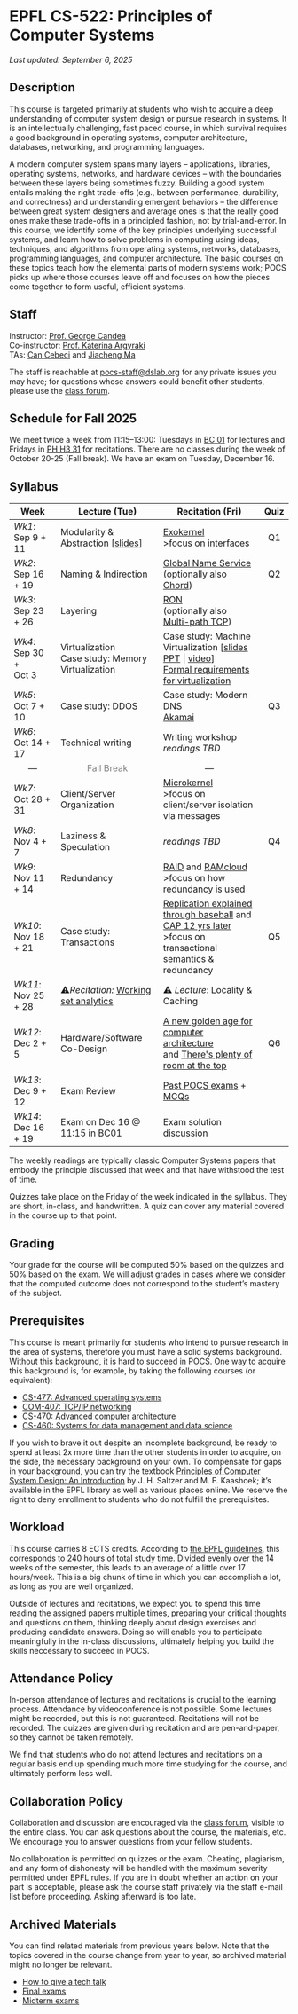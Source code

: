 # EPFL CS-522: Principles of Computer Systems

_Last updated: September 6, 2025_


## Description

This course is targeted primarily at students who wish to acquire a deep understanding of computer system design or pursue research in systems. It is an intellectually challenging, fast paced course, in which survival requires a good background in operating systems, computer architecture, databases, networking, and programming languages.

A modern computer system spans many layers &ndash; applications, libraries, operating systems, networks, and hardware devices &ndash; with the boundaries between these layers being sometimes fuzzy. Building a good system entails making the right trade-offs (e.g., between performance, durability, and correctness) and understanding emergent behaviors &ndash; the difference between great system designers and average ones is that the really good ones make these trade-offs in a principled fashion, not by trial-and-error. In this course, we identify some of the key principles underlying successful systems, and learn how to solve problems in computing using ideas, techniques, and algorithms from operating systems, networks, databases, programming languages, and computer architecture. The basic courses on these topics teach how the elemental parts of modern systems work; POCS picks up where those courses leave off and focuses on how the pieces come together to form useful, efficient systems.

## Staff

Instructor: [Prof. George Candea](http://dslab.epfl.ch/people/candea)<br>
Co-instructor: [Prof. Katerina Argyraki](http://people.epfl.ch/katerina.argyraki)<br>
TAs: [Can Cebeci](https://dslab.epfl.ch/people/cebeci/) and [Jiacheng Ma](https://dslab.epfl.ch/people/jiacma/)

The staff is reachable at pocs-staff@dslab.org for any private issues you may have; for questions whose answers could benefit other students, please use the [class forum](https://moodle.epfl.ch/mod/lti/view.php?id=1260636).

## Schedule for Fall 2025

We meet twice a week from 11:15&ndash;13:00: Tuesdays in [BC 01](https://plan.epfl.ch/?room==BC%2001) for lectures and Fridays in [PH H3 31](https://plan.epfl.ch/?room==PH%20H3%2031) for recitations.
There are no classes during the week of October 20-25 (Fall break).
We have an exam on Tuesday, December 16.

## Syllabus

| **Week**               | **Lecture** (Tue)                          | **Recitation** (Fri)                                                                                                                                                                                                                                                        | **Quiz** |
|------------------------|-----------------------------------------------------------------------------------------------------|----------------------------------------------------------------------------------------------------------------------------------------------------------------------------------------------------|:--------:|
| _Wk1_: Sep 9 + 11     | Modularity &amp; Abstraction [[slides](https://moodle.epfl.ch/pluginfile.php/3465911/mod_folder/content/0/Wk1%20-%20Modularity%20and%20Abstraction.pdf?forcedownload=1)<!-- \| [recitation](https://drive.google.com/file/d/1lRjoVViazl43fOFbPVbb9wX1A1MoFJbB/view?usp=sharing)-->]    | [Exokernel](https://dl.acm.org/doi/pdf/10.1145/224057.224076)<br>>focus on interfaces                                                                                                              | Q1       |
| _Wk2_: Sep 16 + 19     | Naming &amp; Indirection </br><!--  [[slides](lectures/Wk2%20-%20Naming%20&%20Indirection.pdf) \| [lecture notes](https://drive.google.com/file/d/1iDn_p6PWe4ulE7fd-oVxpYibMQzTXo0R/view) \| [recitation](https://drive.google.com/file/d/169TOUhSutedkb_JBlJacVrHFpEgKo6mr/view?usp=sharing)]  --> | [Global Name Service](https://www.cs.princeton.edu/courses/archive/spring13/cos598C/Lampson.pdf)<br>(optionally also [Chord](https://pdos.csail.mit.edu/papers/chord:sigcomm01/chord_sigcomm.pdf)) | Q2       |
| _Wk3_: Sep 23 + 26     | Layering <!-- [[slides](lectures/Wk3%20-%20Layering.pdf) \| [recitation](https://drive.google.com/file/d/1HyYnSX8wgRKAzMqn55CRrP7nk74gkfhz/view?usp=drive_link)]    -->                     | [RON](https://www.cs.cmu.edu/~dga/papers/ron-sosp2001.pdf)<br>(optionally also [Multi-path TCP](https://www.usenix.org/legacy/events/nsdi11/tech/full_papers/Wischik.pdf))                                                                                   |          |
| _Wk4_: Sep 30 +<br> Oct 3       | Virtualization <!-- [[slides](lectures/Wk5%20-%20Memory%20Virtualization.pdf) \| [slides w/ animation](lectures/Wk5%20-%20Memory%20Virtualization%20(animation%20steps).pdf) \| [recitation](https://docs.google.com/presentation/d/1AsO9JrOynkjlliVAfgWVzGYP8SVuYZXD/edit?usp=sharing&ouid=111540357185408589015&rtpof=true&sd=true)] --> <br> Case study: Memory Virtualization         | Case study: Machine Virtualization [[slides PPT](lectures/Wk6%20-%20Machine%20Virtualization.pptx) \| [video](https://youtu.be/Rvp4rnFaYJM)]<br>[Formal requirements for virtualization](https://dl.acm.org/doi/pdf/10.1145/361011.361073)                                                                                                                       |          |
| _Wk5_: Oct 7 + 10      | Case study: DDOS <!-- [[slides](lectures/Wk4%20-%20The%20Internet.pdf)] -->          |  Case study: Modern DNS<br>[Akamai](https://www.akamai.com/site/en/documents/research-paper/akamai-dns-providing-authoritative-answers-to-the-worlds-queries.pdf)                                                                                                                                                | Q3       |
| _Wk6_: Oct 14 + 17     | Technical writing | Writing workshop<br><em>readings TBD</em>                                                                                     |          |
| <center>&mdash;</center> | <center><font color="gray">Fall Break</font></center>           | <center>&mdash;</center>                                                                                                                                                                                                                                     |          |
| _Wk7_: Oct 28 + 31  | Client/Server Organization <!-- [[slides](lectures/Wk7%20-%20Client-Server.pdf) \| [recitation](https://drive.google.com/file/d/1HvB-W5AuYyejKZfyQNhqd983aybU5WRG/view?usp=sharing)]--> | [Microkernel](https://dl.acm.org/doi/pdf/10.1145/224056.224075)<br>>focus on client/server isolation via messages                                                                                                                                            |        |
| _Wk8_: Nov 4 + 7       | Laziness &amp; Speculation <!-- [[video](https://www.youtube.com/playlist?list=PL0kjcN6hElYGhAWhtvQuTO58qNBGZbURH) \| [slides](lectures/Wk8%20-%20Lazy-Speculative.pdf)]   -->      | <em>readings TBD</em>                                                                                                                                                                                                                                         | Q4         |
| _Wk9_: Nov 11 + 14     | Redundancy <!-- [[slides](lectures/Wk10%20-%20Redundancy.pdf) \| [recitation](https://drive.google.com/file/d/1MeXU3yROu_M0QqNwkXX_HhH4LgXkWGlb/view?usp=sharing)]   -->                     | [RAID](https://dl.acm.org/doi/pdf/10.1145/971701.50214) and [RAMcloud](https://dl.acm.org/doi/pdf/10.1145/1713254.1713276)<br>>focus on how redundancy is used                                                                                               |   
| _Wk10_: Nov 18 + 21    | Case study: Transactions <!-- [[video](https://www.youtube.com/watch?v=WnSzmffSFvQ&list=PL0kjcN6hElYF9pp2BzKtBkwgdMsBO3a7g) \| [slides](lectures/Wk11%20-%20Transactions.pdf) \| [recitation](https://drive.google.com/file/d/15lCfmrtytEHzUlwbYkHsYIGXdfTcLI8u/view?usp=sharing)] -->             | [Replication explained through baseball](https://dl.acm.org/doi/pdf/10.1145/2500500) and [CAP 12 yrs later](https://www.infoq.com/articles/cap-twelve-years-later-how-the-rules-have-changed/)<br>>focus on transactional semantics & redundancy             |   Q5   |
| _Wk11_: Nov 25 + 28    | ⚠️<em>Recitation:</em>  [Working set analytics](https://dl.acm.org/doi/10.1145/3399709)   | ⚠️ _Lecture_: Locality &amp; Caching <!-- [[slides](lectures/Wk9%20-%20Locality%20&%20Caching.pdf) \| [recitation](https://drive.google.com/file/d/1mAmqtDMwaeCSXtZvfkQqwort8JHOpG8y/view?usp=sharing)]                      -->                                                                                                                                                                        |
| _Wk12_: Dec 2 + 5      | Hardware/Software Co-Design <!-- [[slides](lectures/Wk12%20-%20Hardware-Software%20Codesign.pdf) \| [recitation](https://drive.google.com/file/d/1hs1V7-VwA2zW9YaWMKwhirmR_-Plt9At/view?usp=sharing)]     -->   | [A new golden age for computer architecture](https://www.youtube.com/watch?v=3LVeEjsn8Ts&t=2183s) <br /> <!-- (about 10 minutes, up to when Patterson starts) <br /> --> and [There's plenty of room at the top](https://www.science.org/doi/10.1126/science.aam9744) | Q6       |
| _Wk13_: Dec 9 + 12    | Exam Review                        | [Past POCS exams](./exams/README.md) + [MCQs](https://drive.google.com/file/d/1NXbngcNrDv4m7igfRjGbo9JPtGRixfnv/view?usp=sharing)                                                                                                                                                              |          |
| _Wk14_: Dec 16 + 19    | Exam on Dec 16 @ 11:15 in BC01 | Exam solution discussion                                                                                                                                                                        |          |

The weekly readings are typically classic Computer Systems papers that embody the principle discussed that week and that have withstood the test of time.

Quizzes take place on the Friday of the week indicated in the syllabus.
They are short, in-class, and handwritten.
A quiz can cover any material covered in the course up to that point.


## Grading 

Your grade for the course will be computed 50% based on the quizzes and 50% based on the exam. 
We will adjust grades in cases where we consider that the computed outcome does not correspond to the student’s mastery of the subject.

## Prerequisites

This course is meant primarily for students who intend to pursue research in the area of systems, therefore you must have a solid systems background. 
Without this background, it is hard to succeed in POCS.
One way to acquire this background is, for example, by taking the following courses (or equivalent):

<!--- 
* CS-323 is not offered this semester and the website for the previous years' website is down. This is a link to an archived PDF-coursebook.
--->

- [CS-477: Advanced operating systems](https://edu.epfl.ch/coursebook/en/advanced-operating-systems-CS-477)
- [COM-407: TCP/IP networking](https://edu.epfl.ch/coursebook/en/tcp-ip-networking-COM-407)
- [CS-470: Advanced computer architecture](https://edu.epfl.ch/coursebook/en/advanced-computer-architecture-CS-470)
- [CS-460: Systems for data management and data science](https://edu.epfl.ch/coursebook/en/systems-for-data-management-and-data-science-CS-460)

If you wish to brave it out despite an incomplete background, be ready to spend at least 2x more time than the other students in order to acquire, on the side, the necessary background on your own.
To compensate for gaps in your background, you can try the textbook [Principles of Computer System Design: An Introduction](https://ocw.mit.edu/resources/res-6-004-principles-of-computer-system-design-an-introduction-spring-2009/) by J. H. Saltzer and M. F. Kaashoek; it’s available in the EPFL library as well as various places online.
We reserve the right to deny enrollment to students who do not fulfill the prerequisites.

## Workload

This course carries 8 ECTS credits.  According to [the EPFL guidelines](https://www.epfl.ch/education/teaching/teaching-guide-2/getting-started/design-a-course_1/#:~:text=A%20full%2Dtime%20student%20is,of%20student%20work%2C%20per%20week), this corresponds to 240 hours of total study time. 
Divided evenly over the 14 weeks of the semester, this leads to an average of a little over 17 hours/week.  This is a big chunk of time in which you can accomplish a lot, as long as you are well organized.

Outside of lectures and recitations, we expect you to spend this time reading the assigned papers multiple times, preparing your critical thoughts and questions on them, thinking deeply about design exercises and producing candidate answers. Doing so will enable you to participate meaningfully in the in-class discussions, ultimately helping you build the skills neccessary to succeed in POCS.

## Attendance Policy

In-person attendance of lectures and recitations is crucial to the learning process.
Attendance by videoconference is not possible.
Some lectures might be recorded, but this is not guaranteed.
Recitations will not be recorded.
The quizzes are given during recitation and are pen-and-paper, so they cannot be taken remotely.

We find that students who do not attend lectures and recitations on a regular basis end up spending much more time studying for the course, and ultimately perform less well.

## Collaboration Policy 

Collaboration and discussion are encouraged via the [class forum](https://moodle.epfl.ch/mod/lti/view.php?id=1260636), visible to the entire class. You can ask questions about the course, the materials, etc. We encourage you to answer questions from your fellow students.

No collaboration is permitted on quizzes or the exam. Cheating, plagiarism, and any form of dishonesty will be handled with the maximum severity permitted under EPFL rules. If you are in doubt whether an action on your part is acceptable, please ask the course staff privately via the staff e-mail list before proceeding. Asking afterward is too late.

## Archived Materials

You can find related materials from previous years below.
Note that the topics covered in the course change from year to year, so archived material might no longer be relevant.

- [How to give a tech talk](talks.md)
- [Final exams](exams/final/README.md)
- [Midterm exams](exams/midterm/README.md)
